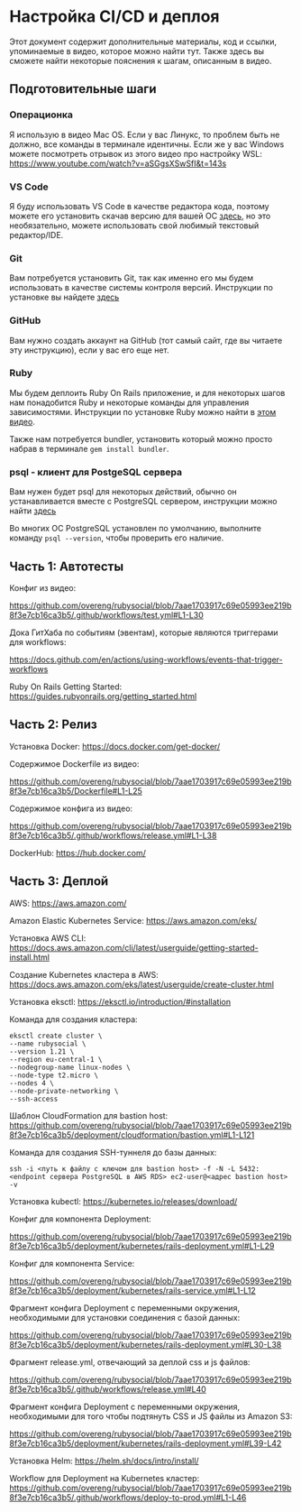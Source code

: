 # Настройка CI/CD и деплоя

Этот документ содержит дополнительные материалы, код и ссылки, упоминаемые в видео, которое можно найти тут.
Также здесь вы сможете найти некоторые пояснения к шагам, описанным в видео.

## Подготовительные шаги

### Операционка

Я использую в видео Mac OS. Если у вас Линукс, то проблем быть не должно, все команды в терминале
идентичны. Если же у вас Windows можете посмотреть отрывок из этого видео про настройку WSL: https://www.youtube.com/watch?v=aSGgsXSwSfI&t=143s

### VS Code

Я буду использовать VS Code в качестве редактора кода, поэтому можете его установить скачав версию для вашей
ОС [здесь](https://code.visualstudio.com/download), но это необязательно, можете использовать свой любимый текстовый редактор/IDE.

### Git

Вам потребуется установить Git, так как именно его мы будем использовать в качестве системы контроля
версий. Инструкции по установке вы найдете [здесь](https://git-scm.com/book/en/v2/Getting-Started-Installing-Git)

### GitHub

Вам нужно создать аккаунт на GitHub (тот самый сайт, где вы читаете эту инструкцию), если у вас его еще нет.

### Ruby

Мы будем деплоить Ruby On Rails приложение, и для некоторых шагов нам понадобится Ruby и некоторые
команды для управления зависимостями.
Инструкции по установке Ruby можно найти в [этом видео](https://www.youtube.com/watch?v=aSGgsXSwSfI&t=203s).

Также нам потребуется bundler, установить который можно просто набрав в терминале `gem install bundler`.

### psql - клиент для PostgeSQL сервера

Вам нужен будет psql для некоторых действий, обычно он устанавливается вместе с PostgreSQL сервером, инструкции можно найти [здесь](https://www.postgresql.org/download/)

Во многих ОС PostgreSQL установлен по умолчанию, выполните команду `psql --version`, чтобы проверить его наличие.

## Часть 1: Автотесты

Конфиг из видео:

https://github.com/overeng/rubysocial/blob/7aae1703917c69e05993ee219b8f3e7cb16ca3b5/.github/workflows/test.yml#L1-L30

Дока ГитХаба по событиям (эвентам), которые являются триггерами для workflows:

https://docs.github.com/en/actions/using-workflows/events-that-trigger-workflows

Ruby On Rails Getting Started: https://guides.rubyonrails.org/getting_started.html


## Часть 2: Релиз

Установка Docker: https://docs.docker.com/get-docker/

Содержимое Dockerfile из видео:

https://github.com/overeng/rubysocial/blob/7aae1703917c69e05993ee219b8f3e7cb16ca3b5/Dockerfile#L1-L25


Содержимое конфига из видео:

https://github.com/overeng/rubysocial/blob/7aae1703917c69e05993ee219b8f3e7cb16ca3b5/.github/workflows/release.yml#L1-L38

DockerHub: https://hub.docker.com/


## Часть 3: Деплой

AWS: https://aws.amazon.com/

Amazon Elastic Kubernetes Service: https://aws.amazon.com/eks/

Установка AWS CLI: https://docs.aws.amazon.com/cli/latest/userguide/getting-started-install.html

Создание Kubernetes кластера в AWS: https://docs.aws.amazon.com/eks/latest/userguide/create-cluster.html

Установка eksctl: https://eksctl.io/introduction/#installation

Команда для создания кластера:

```
eksctl create cluster \
--name rubysocial \
--version 1.21 \
--region eu-central-1 \
--nodegroup-name linux-nodes \
--node-type t2.micro \
--nodes 4 \
--node-private-networking \
--ssh-access
```


Шаблон CloudFormation для bastion host:
https://github.com/overeng/rubysocial/blob/7aae1703917c69e05993ee219b8f3e7cb16ca3b5/deployment/cloudformation/bastion.yml#L1-L121

Команда для создания SSH-туннеля до базы данных:

```
ssh -i <путь к файлу с ключом для bastion host> -f -N -L 5432:<endpoint сервера PostgreSQL в AWS RDS> ec2-user@<адрес bastion host> -v
```

Установка kubectl: https://kubernetes.io/releases/download/

Конфиг для компонента Deployment:

https://github.com/overeng/rubysocial/blob/7aae1703917c69e05993ee219b8f3e7cb16ca3b5/deployment/kubernetes/rails-deployment.yml#L1-L29


Конфиг для компонента Service:

https://github.com/overeng/rubysocial/blob/7aae1703917c69e05993ee219b8f3e7cb16ca3b5/deployment/kubernetes/rails-service.yml#L1-L12


Фрагмент конфига Deployment с переменными окружения, необходимыми для установки соединения с базой данных:

https://github.com/overeng/rubysocial/blob/7aae1703917c69e05993ee219b8f3e7cb16ca3b5/deployment/kubernetes/rails-deployment.yml#L30-L38


Фрагмент release.yml, отвечающий за деплой css и js файлов:

https://github.com/overeng/rubysocial/blob/7aae1703917c69e05993ee219b8f3e7cb16ca3b5/.github/workflows/release.yml#L40


Фрагмент конфига Deployment с переменными окружения, необходимыми для того чтобы подтянуть CSS и JS файлы из Amazon S3:

https://github.com/overeng/rubysocial/blob/7aae1703917c69e05993ee219b8f3e7cb16ca3b5/deployment/kubernetes/rails-deployment.yml#L39-L42


Установка Helm: https://helm.sh/docs/intro/install/

Workflow для Deployment на Kubernetes кластер:
https://github.com/overeng/rubysocial/blob/7aae1703917c69e05993ee219b8f3e7cb16ca3b5/.github/workflows/deploy-to-prod.yml#L1-L46